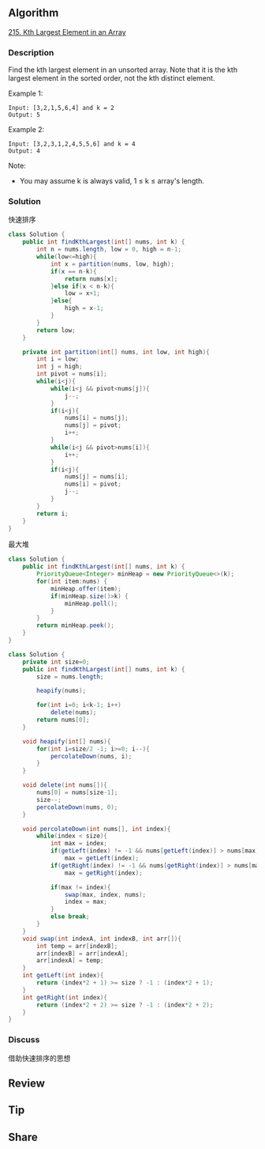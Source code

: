 ## Algorithm

[215. Kth Largest Element in an Array](https://leetcode.com/problems/kth-largest-element-in-an-array/)

### Description

Find the kth largest element in an unsorted array. Note that it is the kth largest element in the sorted order, not the kth distinct element.

Example 1:

```
Input: [3,2,1,5,6,4] and k = 2
Output: 5
```

Example 2:

```
Input: [3,2,3,1,2,4,5,5,6] and k = 4
Output: 4
```

Note:

- You may assume k is always valid, 1 ≤ k ≤ array's length.

### Solution

快速排序

```java
class Solution {
    public int findKthLargest(int[] nums, int k) {
        int n = nums.length, low = 0, high = n-1;
        while(low<=high){
            int x = partition(nums, low, high);
            if(x == n-k){
                return nums[x];
            }else if(x < n-k){
                low = x+1;
            }else{
                high = x-1;
            }
        }
        return low;
    }

    private int partition(int[] nums, int low, int high){
        int i = low;
        int j = high;
        int pivot = nums[i];
        while(i<j){
            while(i<j && pivot<nums[j]){
                j--;
            }
            if(i<j){
                nums[i] = nums[j];
                nums[j] = pivot;
                i++;
            }
            while(i<j && pivot>nums[i]){
                i++;
            }
            if(i<j){
                nums[j] = nums[i];
                nums[i] = pivot;
                j--;
            }
        }
        return i;
    }
}
```

最大堆

```java
class Solution {
    public int findKthLargest(int[] nums, int k) {
        PriorityQueue<Integer> minHeap = new PriorityQueue<>(k);
        for(int item:nums) {
            minHeap.offer(item);
            if(minHeap.size()>k) {
                minHeap.poll();
            }
        }
        return minHeap.peek();
    }
}
```

```java 
class Solution {
    private int size=0;
    public int findKthLargest(int[] nums, int k) {
        size = nums.length;

        heapify(nums);

        for(int i=0; i<k-1; i++)
            delete(nums);
        return nums[0];
    }

    void heapify(int[] nums){
        for(int i=size/2 -1; i>=0; i--){
            percolateDown(nums, i);
        }
    }

    void delete(int nums[]){
        nums[0] = nums[size-1];
        size--;
        percolateDown(nums, 0);
    }

    void percolateDown(int nums[], int index){
        while(index < size){
            int max = index;
            if(getLeft(index) != -1 && nums[getLeft(index)] > nums[max])
                max = getLeft(index);
            if(getRight(index) != -1 && nums[getRight(index)] > nums[max])
                max = getRight(index);

            if(max != index){
                swap(max, index, nums);
                index = max;
            }
            else break;
        }
    }
    void swap(int indexA, int indexB, int arr[]){
        int temp = arr[indexB];
        arr[indexB] = arr[indexA];
        arr[indexA] = temp;
    }
    int getLeft(int index){
        return (index*2 + 1) >= size ? -1 : (index*2 + 1);
    }
    int getRight(int index){
        return (index*2 + 2) >= size ? -1 : (index*2 + 2);
    }
}
```

### Discuss

借助快速排序的思想

## Review


## Tip


## Share
